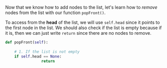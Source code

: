 <!--title={Deleting Elements From the Start - Explain}--> 

<!--badges={Algorithms:5,Python:4}-->

<!--concepts={Deleting from a Linked List}-->

Now that we know how to add nodes to the list, let's learn how to *remove* nodes from the list with our function `popFront()`.

To access from the **head** of the list, we will use `self.head` since it points to the first node in the list. We should also check if the list is empty because if it is, then we can just write `return` since there are no nodes to remove.

```python
def popFront(self):
  
  	# 1. If the list is not empty
  	if self.head == None:
				return
```
